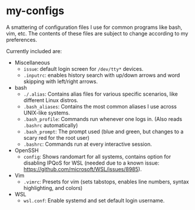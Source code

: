 # my-configs
A smattering of configuration files I use for common programs like bash, vim, etc. The contents of these files are subject to change according to my preferences.

Currently included are:
  - Miscellaneous
      + `issue`: default login screen for `/dev/tty*` devices.
      + `.inputrc`: enables history search with up/down arrows and word skipping with left/right arrows.
  - bash
      + `./.alias`: Contains alias files for various specific scenarios, like different Linux distros.
      + `.bash_aliases`: Contains the most common aliases I use across UNIX-like systems.
      + `.bash_profile`: Commands run whenever one logs in. (Also reads `.bashrc` automatically)
      + `.bash_prompt`: The prompt used (blue and green, but changes to a scary red for the root user)
      + `.bashrc`: Commands run at every interactive session.
 - OpenSSH
      + `config`: Shows randomart for all systems, contains option for disabling IPQoS for WSL (needed due to a known issue: https://github.com/microsoft/WSL/issues/8985).
 - Vim
      + `.vimrc`: Presets for vim (sets tabstops, enables line numbers, syntax highlighting, and colors)
 - WSL
      + `wsl.conf`: Enable systemd and set default login username.
